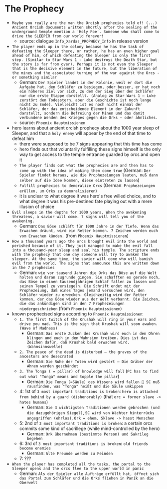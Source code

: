 # The Prophecy
- `Maybe you really are the man the Orcish prophecies told of! (...) Ancient Orcish documents written shortly after the sealing of the underground temple mention a 'Holy Foe'. Someone who shall come to drive the SLEEPER from our world forever!`
  - source: dialogue `Info_Xardas_PROPHECY_Info` in release version
- `The player ends up in the colony because he has the task of defeating the Sleeper there, or rather, he has an even higher goal ahead of him, of which defeating the Sleeper is only the first step. (Similar to Star Wars 1 - Luke destroys the Death Star, but the story is far from over). Perhaps it is not even the Sleeper that is the decisive element in the future, but the liberation of the mines and the associated turning of the war against the Orcs - or something similar`
  - German: `Der Spieler landet in der Kolonie, weil er dort die Aufgabe hat, den Schläfer zu besiegen, oder besser, er hat noch ein höheres Ziel vor sich, zu dem der Sieg über den Schläfer nur die erste Etappe darstellt. (Analog zu Star Wars 1 – Luke zerstört den Todesstern, aber die Geschichte ist noch lange nicht zu Ende). Vielleicht ist es noch nicht einmal der Schläfer, der das entscheidende Element in der Zukunft darstellt, sondern die Befreiung der Minen und das damit verbundene Wenden des Krieges gegen die Orks – oder ähnliches.`
  - source: `Phoenix Hauptmissionen`
- hero learns about ancient orcish prophecy about the 1000 year sleep of Sleeper, and that a `holy enemy` will appear by the end of that time to defeat him
  - there were supposed to be 7 signs appearing that this time has come
  - hero finds out that voluntarily fulfilling these signs himself is the only way to get access to the temple entrance guarded by orcs and open it
  - `The player finds out what the prophecies are and then has to come up with the idea of making them come true` (German: `Der Spieler findet heraus, wie die Prophezeiungen lauten, muß dann selber auf die Idee kommen, diese eintreten zu lassen`)
  - `Fulfill prophecies to demoralize Orcs` (German: `Prophezeiungen erüllen, um Orks zu demoralisieren`)
  - it is unclear to what degree it was hero's free willed choice, and to what degree it was his pre-destined fate playing out with a mere illusion of choice
- `Evil sleeps in the depths for 1000 years. When the awakening threatens, a savior will come. 7 signs will tell you of the awakening.`
  - German: `Das Böse schläft für 1000 Jahre in der Tiefe. Wenn das Erwachen dräunt, wird ein Retter kommen. 7 Zeichen werden euch vom Erwachen künden.` (from `Phoenix Hauptmissionen`)
- `How a thousand years ago the orcs brought evil into the world and perished because of it. They just managed to make the evil fall into a thousand-year sleep and seal his temple. The scripture ends with the prophecy that one day someone will try to awaken the sleeper. At the same time, the savior will come who will banish evil from the world. The signs that announce this are written down in the 7 prophecies`
  - German: `wie vor tausend Jahren die Orks das Böse auf die Welt holten und daran zugrunde gingen. Sie schafften es gerade noch, das Böse in einen tausendjährigen Schlaf fallen zu lassen und seinen Tempel zu versiegeln. Die Schrift endet mit der Prophezeiung, daß eines Tages jemand versuchen wird, den Schläfer wieder zu erwecken. Gleichzeitig wird der Retter kommen, der das Böse wieder aus der Welt verbannt. Die Zeichen, die das ankündigen sind in den 7 Prophezeiungen niedergeschrieben` (from `Phoenix Hauptmissionen`)
- known prophecised signs according to `Phoenix Hauptmissionen`:
  - `1. The first twitch of the Krushak will ring in your ears and drive you mad. This is the sign that Krushak will soon awaken. (Wave of Madness)`
    - German: `Das erste Zucken des Krushak wird euch in den Ohren klingen und euch in den Wahnsinn treiben. Dies ist das Zeichen dafür, daß Krushak bald erwachen wird. (Wahnsinnswelle)`
  - `2. The peace of the dead is disturbed – the graves of the ancestors are desecrated`
    - German: `Die Ruhe der Toten wird gestört – Die Gräber der Ahnen werden geschändet`
  - `3. The Tonga ( = pillar) of knowledge will fall` (`PC has to find out what "Tonga" means and topple the pillar`)
    - German: `Die Tonga (=Säule) des Wissens wird fallen  SC muß rausfinden, was "Tonga" heißt und die Säule umkippen`
  - 4: 1st of `3 most important traditions is broken`: `hero is attacked from behind by a guard (dishonorably)` (that `orc = former slave -> hates humans`)
    - German: `Die 3 wichtigsten Traditionen werden gebrochen (und die dazugehörigen Siegel)`, `SC wird von Wächter hinterrücks angegriffen (ehrlos)`, `Ork = ehem. Sklave -> hasst Menschen`
  - 5: 2nd of `3 most important traditions is broken`: a certain orcs commits some kind of sacrillege (while mind-controlled by the hero)
    - German: `Ork übernehmen (bestimmte Person) und Sakrileg begehen`
  - 6: 3rd of `3 most important traditions is broken`: `old friends become enemies`
    - German: `Alte Freunde werden zu Feinden`
  - 7: ???
- `When the player has completed all the tasks, the portal to the Sleeper opens and the orcs flee to the upper world in panic`
  - German: `Als der Spieler alle Aufträge erfüllt hat, öffnet sich das Portal zum Schläfer und die Orks fliehen in Panik an die Oberwelt`
